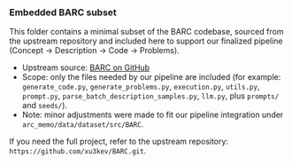 ### Embedded BARC subset

This folder contains a minimal subset of the BARC codebase, sourced from the upstream repository and included here to support our finalized pipeline (Concept → Description → Code → Problems).

- Upstream source: [BARC on GitHub](https://github.com/xu3kev/BARC.git)
- Scope: only the files needed by our pipeline are included (for example: `generate_code.py`, `generate_problems.py`, `execution.py`, `utils.py`, `prompt.py`, `parse_batch_description_samples.py`, `llm.py`, plus `prompts/` and `seeds/`).
- Note: minor adjustments were made to fit our pipeline integration under `arc_memo/data/dataset/src/BARC`.

If you need the full project, refer to the upstream repository: `https://github.com/xu3kev/BARC.git`.


